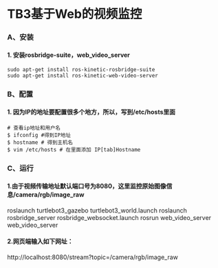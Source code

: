 # TB3基于Web的视频监控

### A、安装

#### 1. 安装rosbridge-suite，web_video_server

```
sudo apt-get install ros-kinetic-rosbridge-suite
sudo apt-get install ros-kinetic-web-video-server
```

### B、配置

#### 1. 因为IP的地址要配置很多个地方，所以，写到/etc/hosts里面

```shell
# 查看ip地址和用户名
$ ifconfig #得到IP地址
$ hostname # 得到主机名
$ vim /etc/hosts # 在里面添加 IP[tab]Hostname
```
### C、运行

#### 1.由于视频传输地址默认端口号为8080，这里监控原始图像信息/camera/rgb/image_raw
roslaunch turtlebot3_gazebo turtlebot3_world.launch 
roslaunch rosbridge_server rosbridge_websocket.launch
rosrun web_video_server web_video_server
#### 2.网页端输入如下网址：
http://localhost:8080/stream?topic=/camera/rgb/image_raw
